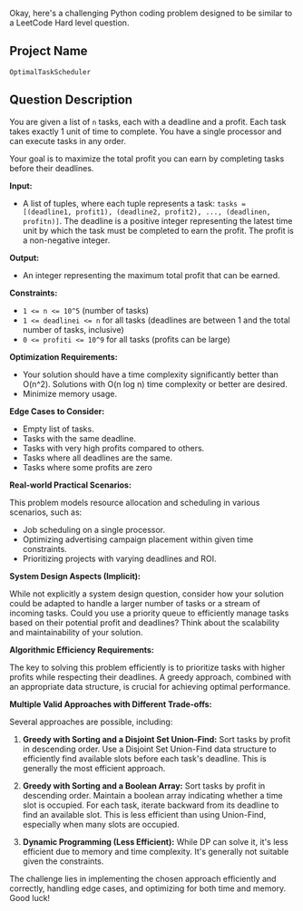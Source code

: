 Okay, here's a challenging Python coding problem designed to be similar to a LeetCode Hard level question.

## Project Name

`OptimalTaskScheduler`

## Question Description

You are given a list of `n` tasks, each with a deadline and a profit. Each task takes exactly 1 unit of time to complete. You have a single processor and can execute tasks in any order.

Your goal is to maximize the total profit you can earn by completing tasks before their deadlines.

**Input:**

*   A list of tuples, where each tuple represents a task: `tasks = [(deadline1, profit1), (deadline2, profit2), ..., (deadlinen, profitn)]`.  The deadline is a positive integer representing the latest time unit by which the task must be completed to earn the profit. The profit is a non-negative integer.

**Output:**

*   An integer representing the maximum total profit that can be earned.

**Constraints:**

*   `1 <= n <= 10^5` (number of tasks)
*   `1 <= deadlinei <= n` for all tasks (deadlines are between 1 and the total number of tasks, inclusive)
*   `0 <= profiti <= 10^9` for all tasks (profits can be large)

**Optimization Requirements:**

*   Your solution should have a time complexity significantly better than O(n^2). Solutions with O(n log n) time complexity or better are desired.
*   Minimize memory usage.

**Edge Cases to Consider:**

*   Empty list of tasks.
*   Tasks with the same deadline.
*   Tasks with very high profits compared to others.
*   Tasks where all deadlines are the same.
*   Tasks where some profits are zero

**Real-world Practical Scenarios:**

This problem models resource allocation and scheduling in various scenarios, such as:

*   Job scheduling on a single processor.
*   Optimizing advertising campaign placement within given time constraints.
*   Prioritizing projects with varying deadlines and ROI.

**System Design Aspects (Implicit):**

While not explicitly a system design question, consider how your solution could be adapted to handle a larger number of tasks or a stream of incoming tasks. Could you use a priority queue to efficiently manage tasks based on their potential profit and deadlines? Think about the scalability and maintainability of your solution.

**Algorithmic Efficiency Requirements:**

The key to solving this problem efficiently is to prioritize tasks with higher profits while respecting their deadlines. A greedy approach, combined with an appropriate data structure, is crucial for achieving optimal performance.

**Multiple Valid Approaches with Different Trade-offs:**

Several approaches are possible, including:

1.  **Greedy with Sorting and a Disjoint Set Union-Find:** Sort tasks by profit in descending order. Use a Disjoint Set Union-Find data structure to efficiently find available slots before each task's deadline. This is generally the most efficient approach.

2.  **Greedy with Sorting and a Boolean Array:** Sort tasks by profit in descending order. Maintain a boolean array indicating whether a time slot is occupied.  For each task, iterate backward from its deadline to find an available slot. This is less efficient than using Union-Find, especially when many slots are occupied.

3.  **Dynamic Programming (Less Efficient):** While DP can solve it, it's less efficient due to memory and time complexity. It's generally not suitable given the constraints.

The challenge lies in implementing the chosen approach efficiently and correctly, handling edge cases, and optimizing for both time and memory. Good luck!

